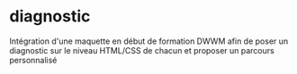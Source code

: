 # diagnostic
Intégration d'une maquette en début de formation DWWM afin de poser un diagnostic sur le niveau HTML/CSS de chacun et proposer un parcours personnalisé

